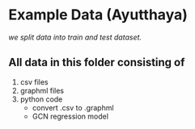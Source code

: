 # Example Data (Ayutthaya) 

*we split data into train and test dataset.*

## All data in this folder consisting of
1. csv files
2. graphml files
3. python code
   - convert .csv to .graphml
   - GCN regression model
